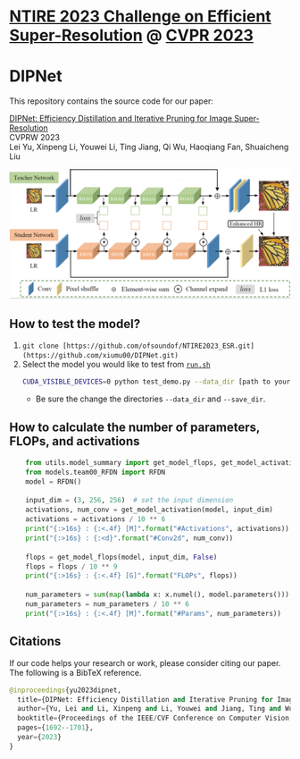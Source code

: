 # [NTIRE 2023 Challenge on Efficient Super-Resolution](https://cvlai.net/ntire/2023/) @ [CVPR 2023](https://cvpr2023.thecvf.com/)
# DIPNet 
This repository contains the source code for our paper:

[DIPNet: Efficiency Distillation and Iterative Pruning for Image Super-Resolution](https://arxiv.org/pdf/2304.07018)<br/>
CVPRW 2023 <br/>
Lei Yu, Xinpeng Li, Youwei Li, Ting Jiang, Qi Wu, Haoqiang Fan, Shuaicheng Liu<br/>

<img src="DIPNet.png">

## How to test the model?

1. `git clone [https://github.com/ofsoundof/NTIRE2023_ESR.git](https://github.com/xiumu00/DIPNet.git)`
2. Select the model you would like to test from [`run.sh`](./run.sh)
    ```bash
    CUDA_VISIBLE_DEVICES=0 python test_demo.py --data_dir [path to your data dir] --save_dir [path to your save dir] --model_id 0
    ```
    - Be sure the change the directories `--data_dir` and `--save_dir`.
   
## How to calculate the number of parameters, FLOPs, and activations

```python
    from utils.model_summary import get_model_flops, get_model_activation
    from models.team00_RFDN import RFDN
    model = RFDN()
    
    input_dim = (3, 256, 256)  # set the input dimension
    activations, num_conv = get_model_activation(model, input_dim)
    activations = activations / 10 ** 6
    print("{:>16s} : {:<.4f} [M]".format("#Activations", activations))
    print("{:>16s} : {:<d}".format("#Conv2d", num_conv))

    flops = get_model_flops(model, input_dim, False)
    flops = flops / 10 ** 9
    print("{:>16s} : {:<.4f} [G]".format("FLOPs", flops))

    num_parameters = sum(map(lambda x: x.numel(), model.parameters()))
    num_parameters = num_parameters / 10 ** 6
    print("{:>16s} : {:<.4f} [M]".format("#Params", num_parameters))
```

## Citations
If our code helps your research or work, please consider citing our paper. The following is a BibTeX reference.
```python
@inproceedings{yu2023dipnet,
  title={DIPNet: Efficiency Distillation and Iterative Pruning for Image Super-Resolution},
  author={Yu, Lei and Li, Xinpeng and Li, Youwei and Jiang, Ting and Wu, Qi and Fan, Haoqiang and Liu, Shuaicheng},
  booktitle={Proceedings of the IEEE/CVF Conference on Computer Vision and Pattern Recognition},
  pages={1692--1701},
  year={2023}
}
```
